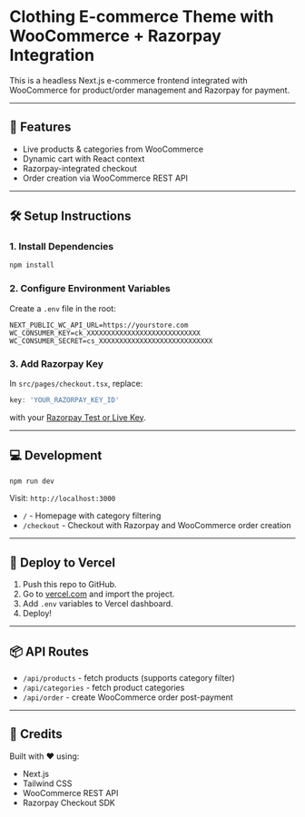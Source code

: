 
# Clothing E-commerce Theme with WooCommerce + Razorpay Integration

This is a headless Next.js e-commerce frontend integrated with WooCommerce for product/order management and Razorpay for payment.

---

## 🚀 Features

- Live products & categories from WooCommerce
- Dynamic cart with React context
- Razorpay-integrated checkout
- Order creation via WooCommerce REST API

---

## 🛠️ Setup Instructions

### 1. Install Dependencies
```bash
npm install
```

### 2. Configure Environment Variables

Create a `.env` file in the root:

```
NEXT_PUBLIC_WC_API_URL=https://yourstore.com
WC_CONSUMER_KEY=ck_XXXXXXXXXXXXXXXXXXXXXXXXXXXX
WC_CONSUMER_SECRET=cs_XXXXXXXXXXXXXXXXXXXXXXXXXXXX
```

### 3. Add Razorpay Key

In `src/pages/checkout.tsx`, replace:

```ts
key: 'YOUR_RAZORPAY_KEY_ID'
```

with your [Razorpay Test or Live Key](https://dashboard.razorpay.com/).

---

## 💻 Development

```bash
npm run dev
```

Visit: `http://localhost:3000`

- `/` - Homepage with category filtering
- `/checkout` - Checkout with Razorpay and WooCommerce order creation

---

## 🚢 Deploy to Vercel

1. Push this repo to GitHub.
2. Go to [vercel.com](https://vercel.com/) and import the project.
3. Add `.env` variables to Vercel dashboard.
4. Deploy!

---

## 📦 API Routes

- `/api/products` - fetch products (supports category filter)
- `/api/categories` - fetch product categories
- `/api/order` - create WooCommerce order post-payment

---

## 🤝 Credits

Built with ❤️ using:
- Next.js
- Tailwind CSS
- WooCommerce REST API
- Razorpay Checkout SDK
